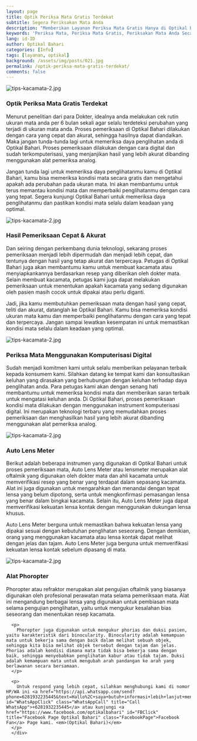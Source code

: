 ```yaml
---
layout: page
title: Optik Periksa Mata Gratis Terdekat
subtitle: Segera Periksakan Mata Anda
description: "Memberikan Layanan Periksa Mata Gratis Hanya di Optikal Bahari. Kami menyediakan kacamata cicilan, harga murah, Bunga 0%, tanpa Credit Card dan menerima KJP"
keywords: 'Periksa Mata, Periksa Mata Gratis, Periksakan Mata Anda Secara Rutin'
lang: id-ID
author: Optikal Bahari
categories: [Info]
tags: [layanan, optikal]
background: /assets/img/posts/021.jpg
permalink: /optik-periksa-mata-gratis-terdekat/
comments: false
---
```


<div class="card-deck mb-3">
  <div class="card shadow p-3 mb-5 bg-white rounded">
		  <img src="{{"/assets/img/posts/periksa-mata/periksa-mata-gratis-optikal-bahari-14.jpg" | relative_url }}" class="card-img-top" alt="tips-kacamata-2.jpg">
    <div class="card-body">
      <h3 class="card-title">Optik Periksa Mata Gratis Terdekat</h3>
      <p class="card-text text-justify">
        Menurut penelitian dari para Dokter, idealnya anda melakukan cek rutin ukuran mata anda per 6 bulan sekali agar selalu terdeteksi perubahan yang terjadi di ukuran mata anda. Proses pemeriksaan di Optikal Bahari dilakukan dengan cara yang cepat dan akurat, sehingga hasilnya dapat diandalkan. Maka jangan tunda-tunda lagi untuk memeriksa daya penglihatan anda di Optikal Bahari. Proses pemeriksaan dilakukan dengan cara digital dan sudah terkomputerisasi, yang menjanjikan hasil yang lebih akurat dibanding menggunakan alat pemeriksa analog.
      </p>
      <p>
        Jangan tunda lagi untuk memeriksa daya penglihatanmu kamu di Optikal Bahari, kamu bisa memeriksa kondisi mata secara gratis dan mengetahui apakah ada perubahan pada ukuran mata. Ini akan membantumu untuk terus memantau kondisi mata dan memperbaiki penglihatanmu dengan cara yang tepat. Segera kunjungi Optikal Bahari untuk memeriksa daya penglihatanmu dan pastikan kondisi mata selalu dalam keadaan yang optimal.
      </p>
    </div>
   </div>
</div>

<div class="card-deck mb-3">
  <div class="card shadow p-3 mb-5 bg-white rounded">
		  <img src="{{"/assets/img/posts/periksa-mata/periksa-mata-gratis-optikal-bahari-2.jpg" | relative_url }}" class="card-img-top" alt="tips-kacamata-2.jpg">
      <div class="card-body">
      <h3 class="card-title">Hasil Pemeriksaan Cepat & Akurat</h3>
      <p class="card-text text-justify">
        Dan seiring dengan perkembang dunia teknologi, sekarang proses pemeriksaan menjadi lebih dipermudah dan menjadi lebih cepat, dan tentunya dengan hasil yang tetap akurat dan terpercaya. Petugas di Optikal Bahari juga akan membantumu kamu untuk membuat kacamata atau menyiapkankannya berdasarkan resep yang diberikan oleh dokter mata. Selain membuat kacamata, petugas kami juga dapat melakukan pemeriksaan untuk menentukan apakah kacamata yang sedang digunakan oleh pasien masih cocok untuk dipakai atau perlu diganti.
      </p>
      <p>
        Jadi, jika kamu membutuhkan pemeriksaan mata dengan hasil yang cepat, teliti dan akurat, datanglah ke Optikal Bahari. Kamu bisa memeriksa kondisi ukuran mata kamu dan memperbaiki penglihatanmu dengan cara yang tepat dan terpercaya. Jangan sampai lewatkan kesempatan ini untuk memastikan kondisi mata selalu dalam keadaan yang optimal.
      </p>
      </div>
   </div>
</div>

<div class="card-deck mb-3">
  <div class="card shadow p-3 mb-5 bg-white rounded">
		  <img src="{{"/assets/img/posts/periksa-mata/periksa-mata-gratis-optikal-bahari-12.jpg" | relative_url }}" class="card-img-top" alt="tips-kacamata-2.jpg">
      <div class="card-body">
      <h3 class="card-title">Periksa Mata Menggunakan Komputerisasi Digital</h3>
      <p class="card-text text-justify">
        Sudah menjadi komitmen kami untuk selalu memberikan pelayanan terbaik kepada konsumem kami. Silahkan datang ke tempat kami dan konsultasikan keluhan yang dirasakan yang berhubungan dengan keluhan terhadap daya penglihatan anda. Para petugas kami akan dengan senang hati membantumu untuk memeriksa kondisi mata dan memberikan saran terbaik untuk mengatasi keluhan anda. Di Optikal Bahari, proses pemeriksaan kondisi mata dilakukan dengan menggunakan instrument komputerisasi digital. Ini merupakan teknologi terbaru yang memudahkan proses pemeriksaan dan menghasilkan hasil yang lebih akurat dibanding menggunakan alat pemeriksa analog.
      </p>
      </div>
   </div>
</div>

<div class="card-deck mb-3">
  <div class="card shadow p-3 mb-5 bg-white rounded">
		  <img src="{{"/assets/img/posts/periksa-mata/periksa-mata-gratis-optikal-bahari-10.jpg" | relative_url }}" class="card-img-top" alt="tips-kacamata-2.jpg">
      <div class="card-body">
      <h3 class="card-title">Auto Lens Meter</h3>
      <p class="card-text text-justify">
        Berikut adalah beberapa instrumen yang digunakan di Optikal Bahari untuk proses pemeriksaan mata, Auto Lens Meter atau lensmeter merupakan alat oftalmik yang digunakan oleh dokter mata dan ahli kacamata untuk memverifikasi resep yang benar yang terdapat dalam sepasang kacamata. Alat ini juga digunakan untuk mengarahkan dan menandai dengan tepat lensa yang belum dipotong, serta untuk mengkonfirmasi pemasangan lensa yang benar dalam bingkai kacamata. Selain itu, Auto Lens Meter juga dapat memverifikasi kekuatan lensa kontak dengan menggunakan dukungan lensa khusus.
      </p>
      <p>
        Auto Lens Meter berguna untuk memastikan bahwa kekuatan lensa yang dipakai sesuai dengan kebutuhan penglihatan seseorang. Dengan demikian, orang yang menggunakan kacamata atau lensa kontak dapat melihat dengan jelas dan tajam. Auto Lens Meter juga berguna untuk memverifikasi kekuatan lensa kontak sebelum dipasang di mata.
      </p>
      </div>
   </div>
</div>

<div class="card-deck mb-3">
  <div class="card shadow p-3 mb-5 bg-white rounded">
		  <img src="{{"/assets/img/posts/periksa-mata/periksa-mata-gratis-optikal-bahari-11.jpg" | relative_url }}" class="card-img-top" alt="tips-kacamata-2.jpg">
    <div class="card-body">
      <h3 class="card-title">Alat Phoropter</h3>
      <p class="card-text text-justify">
        Phoropter atau refraktor merupakan alat pengujian oftalmik yang biasanya digunakan oleh profesional perawatan mata selama pemeriksaan mata. Alat ini mengandung berbagai lensa yang digunakan untuk pembiasan mata selama pengujian penglihatan, yaitu untuk mengukur kesalahan bias seseorang dan menentukan resep kacamata.
      </p>

      <p>
        Phoropter juga digunakan untuk mengukur phorias dan duksi pasien, yaitu karakteristik dari binocularity. Binocularity adalah kemampuan mata untuk bekerja sama dengan baik dalam melihat sebuah objek, sehingga kita bisa melihat objek tersebut dengan tajam dan jelas. Phorias adalah kondisi dimana mata tidak bisa bekerja sama dengan baik, sehingga menyebabkan penglihatan kabur atau tidak tajam. Duksi adalah kemampuan mata untuk mengubah arah pandangan ke arah yang berlawanan secara bersamaan.
      </p>
	  
      <p>
        Untuk respond yang lebih cepat, silahkan menghubungi kami di nomor HP/WA ini <a href="https://api.whatsapp.com/send?phone=6281932235445&text=Hallo%2C+saya+butuh+informasi+lebih+lanjut+mengenai+Optikal+Bahari" id="WhatsAppClick" class="WhatsAppCall" title="Call WhatsApp">+6281932235445</a> atau kunjungi <a href="https://www.facebook.com/optikalbahari" id="FBClick" title="Facebook Page Optikal Bahari" class="FacebookPage">Facebook Fan</a> Page kami. <em>(Optikal Bahari)</em>
      </p>
	  </div>
   </div>
</div>
